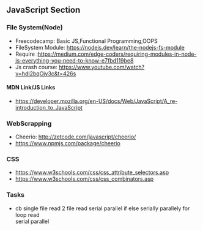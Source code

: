 ## JavaScript Section
### File System(Node)
* Freecodecamp: Basic JS,Functional Programming,OOPS
* FileSystem Module: https://nodejs.dev/learn/the-nodejs-fs-module
* Require :https://medium.com/edge-coders/requiring-modules-in-node-js-everything-you-need-to-know-e7fbd119be8
* Js crash course: https://www.youtube.com/watch?v=hdI2bqOjy3c&t=426s
#### MDN Link/JS Links
* https://developer.mozilla.org/en-US/docs/Web/JavaScript/A_re-introduction_to_JavaScript
### WebScrapping
* Cheerio: http://zetcode.com/javascript/cheerio/
* https://www.npmjs.com/package/cheerio 
### CSS
* https://www.w3schools.com/css/css_attribute_selectors.asp
* https://www.w3schools.com/css/css_combinators.asp

### Tasks
* cb 
    single file read
    2 file read
        serial
        parallel
    if else 
        serially
        parallely
    for loop read    
        serial 
        parallel
     
        

